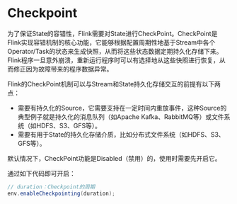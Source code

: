 # Checkpoint

为了保证State的容错性，Flink需要对State进行CheckPoint。CheckPoint是Flink实现容错机制的核心功能，它能够根据配置周期性地基于Stream中各个Operator/Task的状态来生成快照，从而将这些状态数据定期持久化存储下来。Flink程序一旦意外崩溃，重新运行程序时可以有选择地从这些快照进行恢复，从而修正因为故障带来的程序数据异常。

Flink的CheckPoint机制可以与Stream和State持久化存储交互的前提有以下两点：

- 需要有持久化的Source，它需要支持在一定时间内重放事件，这种Source的典型例子就是持久化的消息队列（如Apache Kafka、RabbitMQ等）或文件系统（如HDFS、S3、GFS等）。
- 需要有用于State的持久化存储介质，比如分布式文件系统（如HDFS、S3、GFS等）。

默认情况下，CheckPoint功能是Disabled（禁用）的，使用时需要先开启它。

通过如下代码即可开启：

```java
// duration：Checkpoint的周期
env.enableCheckpointing(duration);
```



